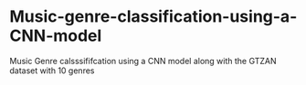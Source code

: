 # Music-genre-classification-using-a-CNN-model
 Music Genre calsssififcation using a CNN model along with the GTZAN dataset with 10 genres  
